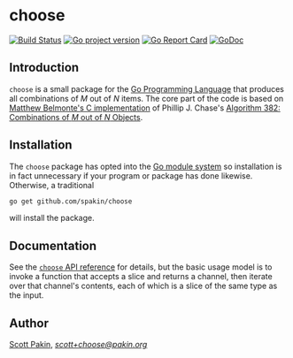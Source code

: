 choose
======

[![Build Status](https://travis-ci.com/spakin/choose.svg?branch=master)](https://travis-ci.com/spakin/choose)
[![Go project version](https://badge.fury.io/go/github.com%2Fspakin%2Fchoose.svg)](https://badge.fury.io/go/github.com%2Fspakin%2Fchoose)
[![Go Report Card](https://goreportcard.com/badge/github.com/spakin/choose)](https://goreportcard.com/report/github.com/spakin/choose)
[![GoDoc](https://godoc.org/github.com/spakin/choose?status.svg)](https://godoc.org/github.com/spakin/choose)

Introduction
------------

`choose` is a small package for the [Go Programming Language](https://golang.org/) that produces all combinations of *M* out of *N* items.  The core part of the code is based on [Matthew Belmonte's C implementation](http://www.netlib.org/toms-2014-06-10/382) of Phillip J. Chase's [Algorithm 382: Combinations of *M* out of *N* Objects](https://doi.org/10.1145/362384.362502).

Installation
------------

The `choose` package has opted into the [Go module system](https://blog.golang.org/using-go-modules) so installation is in fact unnecessary if your program or package has done likewise.  Otherwise, a traditional
```bash
go get github.com/spakin/choose
```
will install the package.

Documentation
-------------

See the [`choose` API reference](https://pkg.go.dev/github.com/spakin/choose?tab=doc) for details, but the basic usage model is to invoke a function that accepts a slice and returns a channel, then iterate over that channel's contents, each of which is a slice of the same type as the input.

Author
------

[Scott Pakin](https://www.pakin.org/~scott/), [*scott+choose@pakin.org*](mailto:scott+choose@pakin.org)
